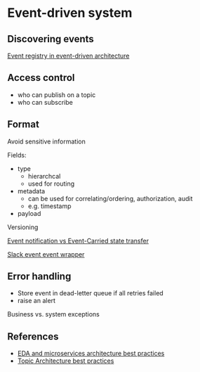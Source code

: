 # Event-driven system

## Discovering events

[Event registry in event-driven architecture](https://adhasmana.medium.com/how-to-implement-event-registry-in-event-driven-architecture-fe244b143b1c)


## Access control

* who can publish on a topic
* who can subscribe

## Format

Avoid sensitive information

Fields:

* type
    * hierarchcal
    * used for routing
* metadata
    * can be used for correlating/ordering, authorization, audit
    * e.g. timestamp
* payload

Versioning

[Event notification vs Event-Carried state transfer](https://martinfowler.com/articles/201701-event-driven.html)

[Slack event event wrapper](https://api.slack.com/types/event)

## Error handling

* Store event in dead-letter queue if all retries failed
* raise an alert

Business vs. system exceptions

## References

* [EDA and microservices architecture best practices](https://developer.ibm.com/articles/eda-and-microservices-architecture-best-practices/)
* [Topic Architecture best practices](https://docs.solace.com/Best-Practices/Topic-Architecture-Best-Practices.htm)
